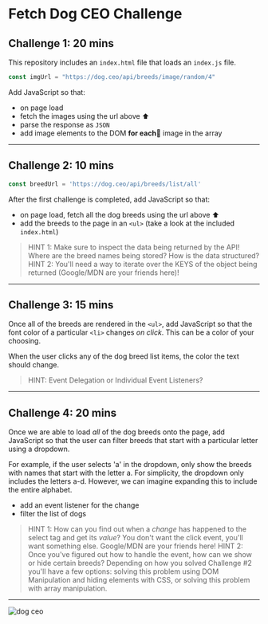 
# Fetch Dog CEO Challenge

## Challenge 1: 20 mins

This repository includes an `index.html` file that loads an `index.js` file.

```js
const imgUrl = "https://dog.ceo/api/breeds/image/random/4"
```

Add JavaScript so that:

- on page load
- fetch the images using the url above ⬆️
- parse the response as `JSON`
- add image elements to the DOM **for each**🤔 image in the array

---

## Challenge 2: 10 mins

```js
const breedUrl = 'https://dog.ceo/api/breeds/list/all'
```

After the first challenge is completed, add JavaScript so that:

- on page load, fetch all the dog breeds using the url above ⬆️
- add the breeds to the page in an `<ul>` (take a look at the included `index.html`)

> HINT 1: Make sure to inspect the data being returned by the API! Where are the breed names being stored? How is the data structured?
> HINT 2: You'll need a way to iterate over the KEYS of the object being returned (Google/MDN are your friends here)!

---

## Challenge 3: 15 mins

Once all of the breeds are rendered in the `<ul>`, add JavaScript so that the font color of a particular `<li>` changes _on click_. This can be a color of your choosing.

When the user clicks any of the dog breed list items, the color the text should change.

> HINT: Event Delegation or Individual Event Listeners?

---

## Challenge 4: 20 mins

Once we are able to load _all_ of the dog breeds onto the page, add JavaScript so that the user can filter breeds that start with a particular letter using a dropdown.

For example, if the user selects 'a' in the dropdown, only show the breeds with names that start with the letter a. For simplicity, the dropdown only includes the letters a-d. However, we can imagine expanding this to include the entire alphabet.

- add an event listener for the change
- filter the list of dogs

> HINT 1: How can you find out when a *change* has happened to the select tag and get its *value*? You don't want the click event, you'll want something else. Google/MDN are your friends here!
> HINT 2: Once you've figured out how to handle the event, how can we show or hide certain breeds? Depending on how you solved Challenge #2 you'll have a few options: solving this problem using DOM Manipulation and hiding elements with CSS, or solving this problem with array manipulation.

---

![dog ceo](https://dog.ceo/img/dog.jpg)
